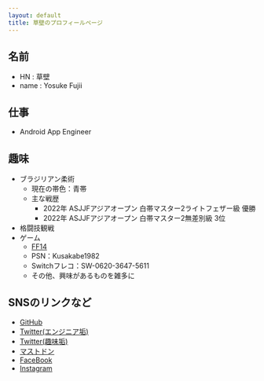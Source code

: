 ```yaml
---
layout: default
title: 草壁のプロフィールページ
---
```


## 名前

- HN : 草壁
- name : Yosuke Fujii

## 仕事

- Android App Engineer

<!-- ## JobCareer

- [SkillSheet](https://drive.google.com/file/d/1D9Alc0jFSaUrUBs-sIZ3agEkR8KofeIv/view?usp=sharing)
- [WorkPolicy](https://github.com/kusakabe-dev/WorkPolicy)

## PrivateWork

- [AndroidApps](https://play.google.com/store/apps/developer?id=syo_sa1982) -->

## 趣味

- ブラジリアン柔術
  - 現在の帯色：青帯
  - 主な戦歴
    - 2022年 ASJJFアジアオープン 白帯マスター2ライトフェザー級 優勝
    - 2022年 ASJJFアジアオープン 白帯マスター2無差別級 3位
- 格闘技観戦
- ゲーム
  - [FF14](https://jp.finalfantasyxiv.com/lodestone/character/7324621/)
  - PSN：Kusakabe1982
  - Switchフレコ：SW-0620-3647-5611
  - その他、興味があるものを雑多に

## SNSのリンクなど

- [GitHub](https://github.com/kusakabe-dev)
- [Twitter(エンジニア垢)](https://twitter.com/kusakabe_dev)
- [Twitter(趣味垢)](https://twitter.com/kusakabe_bjj)
- [マストドン](https://mstdn.jp/web/@kusakabe_san)
- [FaceBook](https://www.facebook.com/syousa1982)
- [Instagram](https://www.instagram.com/kusakabe_bjj/)